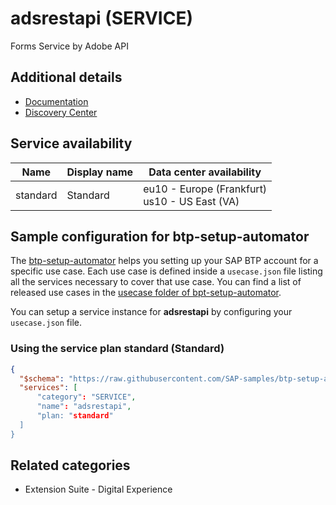 # adsrestapi (SERVICE)

Forms Service by Adobe API

## Additional details
- [Documentation](https://help.sap.com/viewer/dcbea777ceb3411cb10500a1a392273e/Cloud/en-US/661c02ef20d54bfeb309d42608baeaca.html)
- [Discovery Center](https://discovery-center.cloud.sap/protected/index.html#/serviceCatalog/forms-service-by-adobe)

## Service availability

| Name | Display name | Data center availability  |
|------|----------------|---------------------------|
|  standard  |  Standard  | eu10 - Europe (Frankfurt)<br> us10 - US East (VA)  |

## Sample configuration for btp-setup-automator

The [btp-setup-automator](https://github.com/SAP-samples/btp-setup-automator) helps you setting up your SAP BTP account for a specific use case. Each use case is defined inside a `usecase.json` file listing all the services necessary to cover that use case. You can find a list of released use cases in the [usecase folder of bpt-setup-automator](https://github.com/SAP-samples/btp-setup-automator/tree/main/usecases).

You can setup a service instance for **adsrestapi** by configuring your `usecase.json` file.

### Using the service plan **standard** (Standard)

```json
{
  "$schema": "https://raw.githubusercontent.com/SAP-samples/btp-setup-automator/main/libs/btpsa-usecase.json",
  "services": [
      "category": "SERVICE",
      "name": "adsrestapi",
      "plan: "standard"
  ]
}
```


## Related categories
- Extension Suite - Digital Experience
